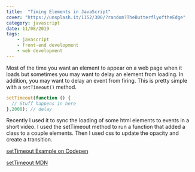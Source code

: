 ```yaml
---
title:  "Timing Elements in JavaScript" 
cover: "https://unsplash.it/1152/300/?random?TheButterflyoftheEdge"
category: javascript
date: 11/08/2019
tags:
    - javascript
    - front-end development
    - web development
---
```


Most of the time you want an element to appear on a web page when it loads but sometimes you may want to delay an element from loading. In addition, you may want to delay an event from firing. This is pretty simple with a `setTimeout()` method.

``` javascript
setTimeout(function () {
  // Stuff happens in here
},2000); // delay
```

Recently I used it to sync the loading of some html elements to events in a short video. I used the setTimeout method to run a function that added a class to  a couple elements. Then I used css to update the opacity and create a transition.

[setTimeout Example on Codepen](https://codepen.io/rebeccaeilering/pen/JjjpBoG)

[setTimeout MDN](https://developer.mozilla.org/en-US/docs/Web/API/WindowOrWorkerGlobalScope/setTimeout)



